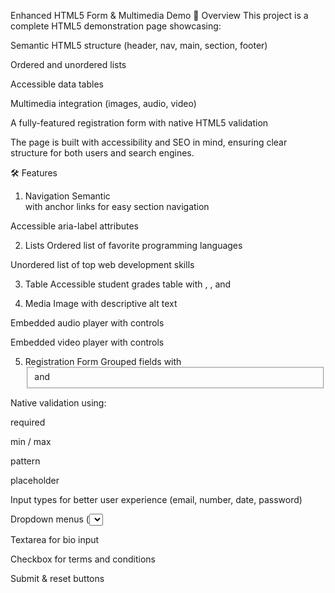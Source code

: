 Enhanced HTML5 Form & Multimedia Demo
📌 Overview
This project is a complete HTML5 demonstration page showcasing:

Semantic HTML5 structure (header, nav, main, section, footer)

Ordered and unordered lists

Accessible data tables

Multimedia integration (images, audio, video)

A fully-featured registration form with native HTML5 validation

The page is built with accessibility and SEO in mind, ensuring clear structure for both users and search engines.

🛠 Features
1. Navigation
Semantic <nav> with anchor links for easy section navigation

Accessible aria-label attributes

2. Lists
Ordered list of favorite programming languages

Unordered list of top web development skills

3. Table
Accessible student grades table with <caption>, <thead>, and <tbody>

4. Media
Image with descriptive alt text

Embedded audio player with controls

Embedded video player with controls

5. Registration Form
Grouped fields with <fieldset> and <legend>

Native validation using:

required

min / max

pattern

placeholder

Input types for better user experience (email, number, date, password)

Dropdown menus (<select>)

Textarea for bio input

Checkbox for terms and conditions

Submit & reset buttons

